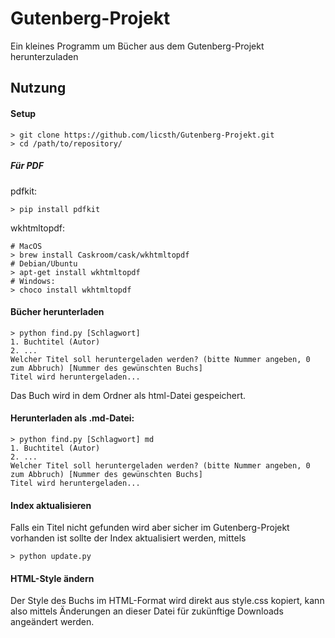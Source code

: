 # Gutenberg-Projekt

Ein kleines Programm um Bücher aus dem Gutenberg-Projekt herunterzuladen

## Nutzung

#### Setup

```shell
> git clone https://github.com/licsth/Gutenberg-Projekt.git
> cd /path/to/repository/
```

##### Für PDF
pdfkit:
```
> pip install pdfkit
```

wkhtmltopdf:
```
# MacOS
> brew install Caskroom/cask/wkhtmltopdf
# Debian/Ubuntu
> apt-get install wkhtmltopdf
# Windows:
> choco install wkhtmltopdf
```

#### Bücher herunterladen

```shell
> python find.py [Schlagwort]
1. Buchtitel (Autor)
2. ...
Welcher Titel soll heruntergeladen werden? (bitte Nummer angeben, 0 zum Abbruch) [Nummer des gewünschten Buchs]
Titel wird heruntergeladen...
```

Das Buch wird in dem Ordner als html-Datei gespeichert.



#### Herunterladen als .md-Datei:
```shell
> python find.py [Schlagwort] md
1. Buchtitel (Autor)
2. ...
Welcher Titel soll heruntergeladen werden? (bitte Nummer angeben, 0 zum Abbruch) [Nummer des gewünschten Buchs]
Titel wird heruntergeladen...
```

#### Index aktualisieren
Falls ein Titel nicht gefunden wird aber sicher im Gutenberg-Projekt vorhanden ist sollte der Index aktualisiert werden, mittels
```shell
> python update.py
```

#### HTML-Style ändern
Der Style des Buchs im HTML-Format wird direkt aus style.css kopiert, kann also mittels Änderungen an dieser Datei für zukünftige Downloads angeändert werden.
